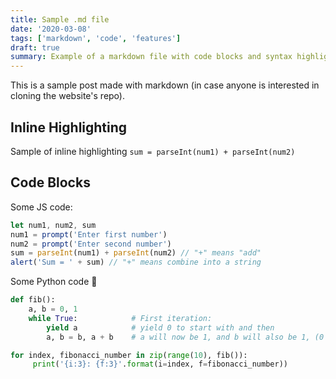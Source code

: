 ```yaml
---
title: Sample .md file
date: '2020-03-08'
tags: ['markdown', 'code', 'features']
draft: true
summary: Example of a markdown file with code blocks and syntax highlighting
---
```


This is a sample post made with markdown (in case anyone is interested in cloning the website's repo).

## Inline Highlighting

Sample of inline highlighting `sum = parseInt(num1) + parseInt(num2)`

## Code Blocks

Some JS code:

```javascript
let num1, num2, sum
num1 = prompt('Enter first number')
num2 = prompt('Enter second number')
sum = parseInt(num1) + parseInt(num2) // "+" means "add"
alert('Sum = ' + sum) // "+" means combine into a string
```

Some Python code 🐍

```python
def fib():
    a, b = 0, 1
    while True:            # First iteration:
        yield a            # yield 0 to start with and then
        a, b = b, a + b    # a will now be 1, and b will also be 1, (0 + 1)

for index, fibonacci_number in zip(range(10), fib()):
     print('{i:3}: {f:3}'.format(i=index, f=fibonacci_number))
```
